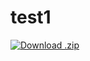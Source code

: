 # test1
<!-- BEGIN LATEST DOWNLOAD BUTTON -->
[![Download .zip](https://custom-icon-badges.herokuapp.com/badge/-Download-blue?style=for-the-badge&logo=download&logoColor=white "Download .zip")](https://github.com/Bluewave2/test1/archive/v0.3..zip)
<!-- END LATEST DOWNLOAD BUTTON -->
